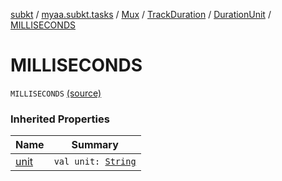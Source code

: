 [subkt](../../../../index.md) / [myaa.subkt.tasks](../../../index.md) / [Mux](../../index.md) / [TrackDuration](../index.md) / [DurationUnit](index.md) / [MILLISECONDS](./-m-i-l-l-i-s-e-c-o-n-d-s.md)

# MILLISECONDS

`MILLISECONDS` [(source)](https://github.com/Myaamori/SubKt/blob/0.1.9/src/main/kotlin/myaa/subkt/tasks/muxtask.kt#L142)

### Inherited Properties

| Name | Summary |
|---|---|
| [unit](unit.md) | `val unit: `[`String`](https://kotlinlang.org/api/latest/jvm/stdlib/kotlin/-string/index.html) |
